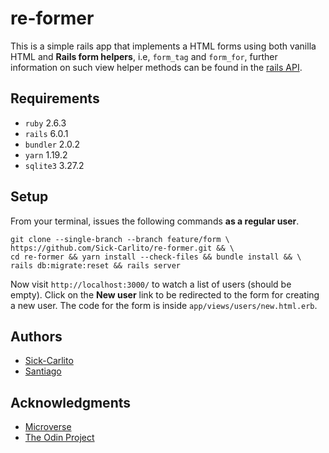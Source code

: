 # re-former

This is a simple rails app that implements a HTML forms using both vanilla HTML
and **Rails form helpers**, i.e, `form_tag` and `form_for`, further information on
such view helper methods can be found in the
[rails API](https://api.rubyonrails.org/v6.0.1/classes/ActionView/Helpers/FormHelper.html).

## Requirements

- `ruby` 2.6.3
- `rails` 6.0.1
- `bundler` 2.0.2
- `yarn` 1.19.2
- `sqlite3` 3.27.2

## Setup

From your terminal, issues the following commands **as a regular user**.

```console
git clone --single-branch --branch feature/form \
https://github.com/Sick-Carlito/re-former.git && \
cd re-former && yarn install --check-files && bundle install && \
rails db:migrate:reset && rails server
```

Now visit `http://localhost:3000/` to watch a list of users (should be empty).
Click on the **New user** link to be redirected to the form for creating a new
user. The code for the form is inside `app/views/users/new.html.erb`.

## Authors

- [Sick-Carlito](https://github.com/Sick-Carlito)
- [Santiago](https://github.com/santiago-rodrig)


## Acknowledgments

- [Microverse](https://www.microverse.org/)
- [The Odin Project](https://www.theodinproject.com/courses/ruby-on-rails/lessons/forms)
